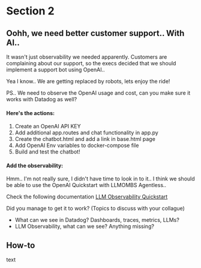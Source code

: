 # Section 2

## Oohh, we need better customer support.. With AI..

It wasn't just observability we needed apparently. Customers are complaining about our support, so the execs decided that we should implement a support bot using OpenAI.. 

Yea I know.. We are getting replaced by robots, lets enjoy the ride!

PS.. We need to observe the OpenAI usage and cost, can you make sure it works with Datadog as well?

#### Here's the actions:
1. Create an OpenAI API KEY
2. Add additional app.routes and chat functionality in app.py
3. Create the chatbot.html and add a link in base.html page
4. Add OpenAI Env variables to docker-compose file
4. Build and test the chatbot!

#### Add the observability:
Hmm.. I'm not really sure, I didn't have time to look in to it.. I think we should be able to use the OpenAI Quickstart with LLMOMBS Agentless.. 

Check the following documentation [LLM Observability Quickstart](https://docs.datadoghq.com/llm_observability/quickstart/?site=us)


Did you manage to get it to work? 
(Topics to discuss with your collague)
- What can we see in Datadog? Dashboards, traces, metrics, LLMs?
- LLM Observability, what can we see? Anything missing?


## How-to

text
